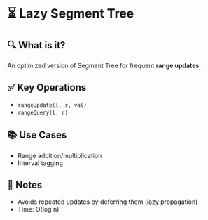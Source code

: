 # ⏳ Lazy Segment Tree

## 🔍 What is it?
An optimized version of Segment Tree for frequent **range updates**.

## ✅ Key Operations
- `rangeUpdate(l, r, val)`
- `rangeQuery(l, r)`

## 📚 Use Cases
- Range addition/multiplication
- Interval tagging

## 📝 Notes
- Avoids repeated updates by deferring them (lazy propagation)
- Time: O(log n)
